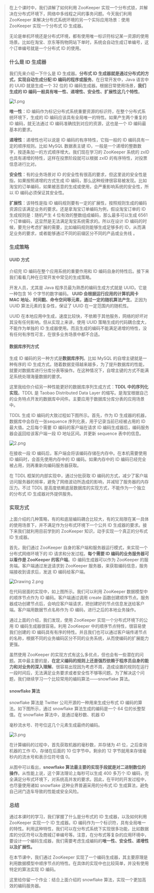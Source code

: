 > 在上个课时中，我们讲解了如何利用 ZooKeeper 实现一个分布式锁，并解决在分布式环境下，网络中多线程之间的事务问题。今天我们利用 ZooKeeper 来解决分布式系统环境的另一个实际应用场景：使用 ZooKeeper 实现一个分布式 ID 生成器。
>
> 无论是单机环境还是分布式环境，都有使用唯一标识符标记某一资源的使用场景。比如在淘宝、京东等购物网站下单时，系统会自动生成订单编号，这个订单编号就是一个分布式 ID 的使用。
>
> ### 什么是 ID 生成器
>
> 我们先来介绍一下什么是 ID 生成器。**分布式 ID 生成器就是通过分布式的方式，实现自动生成分配 ID 编码的程序或服务**。在日常开发中，Java 语言中的 UUID 就是生成一个 32 位的 ID 编码生成器。根据日常使用场景，**我们生成的 ID 编码一般具有唯一性、递增性、安全性、扩展性这几个特性**。
>
> ![1.png](https://s0.lgstatic.com/i/image/M00/34/29/CgqCHl8RWyyAP_5_AACcEDVnsPc537.png)
>
> **唯一性**：ID 编码作为标记分布式系统重要资源的标识符，在整个分布式系统环境下，生成的 ID 编码应该具有全局唯一的特性。如果产生两个重复的 ID 编码，就无法通过 ID 编码准确找到对应的资源，这也是一个 ID 编码最基本的要求。
>
> **递增性**：递增性也可以说是 ID 编码的有序特性，它指一般的 ID 编码具有一定的顺序规则。比如 MySQL 数据表主键 ID，一般是一个递增的整数数字，按逐条加一的方式顺序增大。我们现在学习的 ZooKeeper 系统的 zxID 也具有递增的特性，这样在投票阶段就可以根据 zxID 的有序特性，对投票信息进行比对。
>
> **安全性**：有的业务场景对 ID 的安全性有很高的要求，但这里说的安全性是指，如果按照递增的方式生成 ID 编码，那么这种规律很容易被发现。比如淘宝的订单编码，如果被恶意的生成或使用，会严重影响系统的安全性，所以 ID 编码必须保证其安全性。
>
> **扩展性**：该特性是指 ID 编码规则要有一定的扩展性，按照规则生成的编码资源应该满足业务的要求。还是拿淘宝订单编码为例，假设淘宝订单的 ID 生成规则是：随机产生 4 位有效的整数组成编码，那么最多可以生成 6561 个订单编码，这显然是无法满足淘宝系统需求的。所以在设计 ID 编码的时候，要充分考虑扩展的需要，比如编码规则能够生成足够多的 ID，从而满足业务的要求，或者能够通过不同的前缀区分不同的产品或业务线 。
>
> ### 生成策略
>
> #### UUID 方式
>
> 介绍完 ID 编码在整个应用系统的重要作用和 ID 编码自身的特性后。接下来我们看看几种在日常开发中常见的生成策略。
>
> 开发人员，尤其是 Java 程序员最为熟悉的编码生成方式就是 UUID。它是一种包含 16 个字节的数字编码。 **UUID 会根据运行应用的计算机网卡 MAC 地址、时间戳、命令空间等元素，通过一定的随机算法产生**。正因为 UUID 算法元素的复杂性，保证了 UUID 在一定范围内的随机性。
>
> UUID 在本地应用中生成，速度比较快，不依赖于其他服务，网络的好坏对其没有任何影响。但从实现上来讲，使用 UUID 策略生成的代码耦合度大，不能作为单独的 ID 生成器使用。而且生成的编码不能满足递增的特性，没有任何有序性可言，在很多业务场景中都不合适。
>
> #### 数据库序列方式
>
> 生成 ID 编码的另一种方式是**数据库序列**。比如 MySQL 的自增主键就是一种有序的 ID 生成方式。随着数据变得越来越多，为了提升数据库的性能，就要对数据库进行分库分表等操作。在这种情况下，自增主键的方式不能满足系统处理海量数据的要求。
>
> 这里我给你介绍另一种性能更好的数据库序列生成方式：**TDDL 中的序列化实现**。TDDL 是 Taobao Distributed Data Layer 的缩写。是淘宝根据自己的业务特点开发的数据库中间件。主要应用于数据库分库分表的应用场景中。
>
> TDDL 生成 ID 编码的大致过程如下图所示。首先，作为 ID 生成器的机器，数据库中会存在一张sequence 序列化表，用于记录当前已经被占用的 ID 最大值。之后每个需要 ID 编码的客户端在请求 ID 编码生成器后，编码服务器会返回给该客户端一段 ID 地址区间。并更新 sequence 表中的信息。
>
> ![2.png](https://s0.lgstatic.com/i/image/M00/34/1E/Ciqc1F8RWzqAT1UwAACcwktuN0M073.png)
>
> 在接收一段 ID 编码后，客户端会将该编码存储在内存中。在本机需要使用 ID 编码时，会首先使用内存中的 ID 编码。如果内存中的 ID 编码已经完全被占用，则再重新向编码服务器获取。
>
> 在 TDDL 框架的内部实现中，通过分批获取 ID 编码的方式，减少了客户端访问服务器的频率，避免了网络波动所造成的影响，并减轻了服务器的内存压力。不过 TDDL 是高度依赖底层数据库的实现方式，不能作为一个独立的分布式 ID 生成器对外提供服务。
>
> ### 实现方式
>
> 上面介绍的几种策略，有的和底层编码耦合比较大，有的又局限在某一具体的使用场景下，并不满足作为分布式环境下一个公共 ID 生成器的要求。接下来我们就利用目前学到的 ZooKeeper 知识，动手实现一个真正的分布式 ID 生成器。
>
> 首先，我们通过 ZooKeeper 自身的客户端和服务器运行模式，来实现一个分布式网络环境下的 ID 请求和分发过程。**每个需要 ID 编码的业务服务器可以看作是 ZooKeeper 的客户端**。ID 编码生成器可以作为 ZooKeeper 的服务端。客户端通过发送请求到 ZooKeeper 服务器，来获取编码信息，服务端接收到请求后，发送 ID 编码给客户端。
>
> ![Drawing 2.png](https://s0.lgstatic.com/i/image/M00/34/18/CgqCHl8RTBGAB7QNAAAvwu3rspw007.png)
>
> 在代码层面的实现中，如上图所示。我们可以利用 ZooKeeper 数据模型中的顺序节点作为 ID 编码。客户端通过调用 create 函数创建顺序节点。服务器成功创建节点后，会响应客户端请求，把创建好的节点信息发送给客户端。客户端用数据节点名称作为 ID 编码，进行之后的本地业务操作。
>
> 通过上面的介绍，我们发现，使用 ZooKeeper 实现一个分布式环境下的公用 ID 编码生成器很容易。利用 ZooKeeper 中的顺序节点特性，很容易使我们创建的 ID 编码具有有序的特性。并且我们也可以通过客户端传递节点的名称，根据不同的业务编码区分不同的业务系统，从而使编码的扩展能力更强。
>
> 虽然使用 ZooKeeper 的实现方式有这么多优点，但也会有一些潜在的问题。其中最主要的是，**在定义编码的规则上还是强烈依赖于程序员自身的能力和对业务的深入理解**。很容易出现因为考虑不周，造成设置的规则在运行一段时间后，无法满足业务要求或者安全性不够等问题。为了解决这个问题，我们继续学习一个比较常用的编码算法——snowflake 算法。
>
> #### snowflake 算法
>
> snowflake 算法是 Twitter 公司开源的一种用来生成分布式 ID 编码的算法。如下图所示，通过 snowflake 算法生成的编码是一个 64 位的长整型值。在 snowflake 算法中，是通过毫秒数、机器 ID
>
> 毫秒流水号、符号位这几个元素生成最终的编码。
>
> ![3.png](https://s0.lgstatic.com/i/image/M00/34/1E/Ciqc1F8RW0aAMpWeAACkxZm34vQ563.png)
>
> 在计算编码的过程中，首先获取机器的毫秒数，并存储为 41 位，之后查询机器的工作 ID，存储在后面的 10 位字节中。剩余的 12 字节就用来存储毫秒内的流水号和表示位符号值 0。
>
> 从图中可以看出，**snowflake 算法最主要的实现手段就是对二进制数位的操作**。从性能上说，这个算法理论上每秒可以生成 400 多万个 ID 编码，完全满足分布式环境下，对系统高并发的要求。因此，在平时的开发过程中，也尽量使用诸如 snowflake 这种业界普遍采用的分布式 ID 生成算法，避免自己闭门造车导致的性能或安全风险。
>
> ### 总结
>
> 通过本课时的学习，我们掌握了什么是分布式的 ID 生成器，以及如何利用 ZooKeeper 实现一个 ID 生成器。ID 编码作为一个标识符，具有全局唯一的特性。利用这种特性，我们可以在分布式系统下实现很多功能，比如数据库的分区符号以及商城订单编号等。注意，在分布式等复杂的应用环境中，要设计一个编码生成器，我们需要考虑生成编码的**唯一性、安全性、递增性以及扩展性。**
>
> 在本节课中，我们通过 ZooKeeper 实现了一个编码生成器，其主要原理是利用数据模型中顺序节点的特性。在具体的实现中也比较简单，并没有使用特定的算法实现 ID 编码。
>
> 这里给你留一个作业：结合上面介绍的 snowflake 算法，实现一个更加高效的编码服务器。